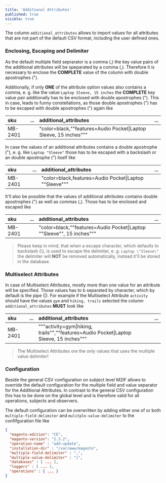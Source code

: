 ```yaml
---
title: 'Additional Attributes'
published: true
visible: true
---
```


The column `additional_attributes` allows to import values for all attributes that are not part of the default CSV format, including the user defined ones.

### Enclosing, Escaping and Delimiter

As the default multiple field seprarator is a comma (,) the key value pairs of the additional attributes will be speparated by a comma (,). Therefore it is necessary to enclose the **COMPLETE** value of the column with double apostrophes ("). 

Additionally, if only **ONE** of the attribute option values also contains a comma, e. g. like the value `Laptop Sleeve, 15 inches` the **COMPLETE** key value pair additionally has to be enclosed with double apostrophes ("). This in case, leads to funny constellations, as those double apostrophes (") has to be escaped with double apostrophes (") again like

| sku     | ... | additional_attributes                                                           | ... |
|:--------|:----|:--------------------------------------------------------------------------------|:----|
| MB-2401 |     | "color=black,""features=Audio Pocket&#124;Laptop Sleeve, 15 inches"""           |     |

In case the values of an additional attributes contains a double apostrophe ("), e. g. like `Laptop "Sleeve"` those has to be escaped with a backslash or an double apostrophe (") itself like

| sku     | ... | additional_attributes                                                           | ... |
|:--------|:----|:--------------------------------------------------------------------------------|:----|
| MB-2401 |     | "color=black,features=Audio Pocket&#124;Laptop ""Sleeve"""                      |     |

It'll also be possible that the values of additional attributes contains double apostrophes (") as well as commas (,). Those has to be enclosed and escaped like 

| sku     | ... | additional_attributes                                                           | ... |
|:--------|:----|:--------------------------------------------------------------------------------|:----|
| MB-2401 |     | "color=black,""features=Audio Pocket&#124;Laptop ""Sleeve"", 15 inches"""       |     |

> Please keep in mind, that when a escape character, which defaults to backslash (\\), is used to escape the delimiter, e. g. `Laptop \"Sleeve\"` the delimiter will **NOT** be removed automatically, instead it'll be stored in the database.

### Multiselect Attributes

In case of Multiselect Attributes, mostly more than one value for an attribute will be specified. Those values has to b separated by character, which by default is the pipe (|). For example if the Multiselect Attribute `activity` should have the values `gym` and `hiking, trails` selected the column `additional_attributes` **MUST** look like  

| sku     | ... | additional_attributes                                                                                | ... |
|:--------|:----|:-----------------------------------------------------------------------------------------------------|:----|
| MB-2401 |     | """activity=gym&#124;hiking, trails"",""features=Audio Pocket&#124;Laptop Sleeve, 15 inches"""       |     |

> The Multiselect Attributes ore the only values that uses the multiple value delimiter!

### Configuration

Beside the general CSV configuration on subject level M2IF allows to override the default configuration for the multiple field and value separator for the Additional Attributes. In contrast to the general CSV configuration this has to be done on the global level and is therefore valid for all operations, subjects and observers.

The default configuration can be overwritten by adding either one of or both `multiple-field-delimiter` and `mulitple-value-delimiter` to the confifguration file like

```json
{
  "magento-edition": "CE",
  "magento-version": "2.3.2",
  "operation-name" : "add-update",
  "installation-dir" : "/var/www/magento",
  "multiple-field-delimiter" : ",",
  "multiple-value-delimiter" : "|",
  "databases" : [ ... ],
  "loggers" : [ ... ],
  "operations" : { ... }
}
```
